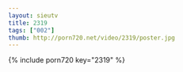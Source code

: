 ```yaml
--- 
layout: sieutv
title: 2319
tags: ["002"]
thumb: http://porn720.net/video/2319/poster.jpg
---
```

{% include porn720 key="2319" %} 
